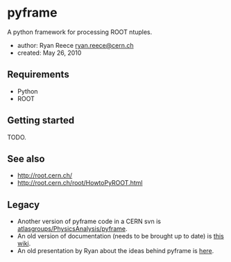 # pyframe

A python framework for processing ROOT ntuples.

-   author: Ryan Reece <ryan.reece@cern.ch>
-   created: May 26, 2010


## Requirements

-   Python
-   ROOT


## Getting started

TODO.


## See also

-   <http://root.cern.ch/>
-   <http://root.cern.ch/root/HowtoPyROOT.html>


## Legacy

-   Another version of pyframe code in a CERN svn is [atlasgroups/PhysicsAnalysis/pyframe](https://svnweb.cern.ch/trac/atlasgroups/browser/PhysicsAnalysis/pyframe).
-   An old version of documentation (needs to be brought up to date) is [this wiki](https://twiki.cern.ch/twiki/bin/view/Sandbox/PyFrame).
-   An old presentation by Ryan about the ideas behind pyframe is [here](https://reece.web.cern.ch/reece/share/talks/2011/2011-09-21_pyframe_PAT.pdf).


